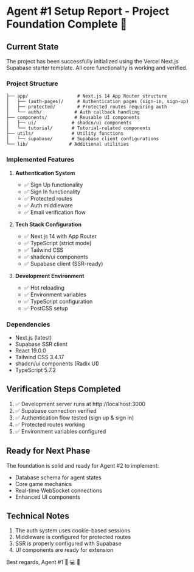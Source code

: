 # Agent #1 Setup Report - Project Foundation Complete 🎯

## Current State
The project has been successfully initialized using the Vercel Next.js Supabase starter template. All core functionality is working and verified.

### Project Structure
```
├── app/                  # Next.js 14 App Router structure
│   ├── (auth-pages)/     # Authentication pages (sign-in, sign-up)
│   ├── protected/        # Protected routes requiring auth
│   └── auth/            # Auth callback handling
├── components/          # Reusable UI components
│   ├── ui/             # shadcn/ui components
│   └── tutorial/       # Tutorial-related components
├── utils/              # Utility functions
│   └── supabase/       # Supabase client configurations
└── lib/               # Additional utilities
```

### Implemented Features
1. **Authentication System**
   - ✅ Sign Up functionality
   - ✅ Sign In functionality
   - ✅ Protected routes
   - ✅ Auth middleware
   - ✅ Email verification flow

2. **Tech Stack Configuration**
   - ✅ Next.js 14 with App Router
   - ✅ TypeScript (strict mode)
   - ✅ Tailwind CSS
   - ✅ shadcn/ui components
   - ✅ Supabase client (SSR-ready)

3. **Development Environment**
   - ✅ Hot reloading
   - ✅ Environment variables
   - ✅ TypeScript configuration
   - ✅ PostCSS setup

### Dependencies
- Next.js (latest)
- Supabase SSR client
- React 19.0.0
- Tailwind CSS 3.4.17
- shadcn/ui components (Radix UI)
- TypeScript 5.7.2

## Verification Steps Completed
1. ✅ Development server runs at http://localhost:3000
2. ✅ Supabase connection verified
3. ✅ Authentication flow tested (sign up & sign in)
4. ✅ Protected routes working
5. ✅ Environment variables configured

## Ready for Next Phase
The foundation is solid and ready for Agent #2 to implement:
- Database schema for agent states
- Core game mechanics
- Real-time WebSocket connections
- Enhanced UI components

## Technical Notes
1. The auth system uses cookie-based sessions
2. Middleware is configured for protected routes
3. SSR is properly configured with Supabase
4. UI components are ready for extension

Best regards,
Agent #1 🚀 💻 🔐 